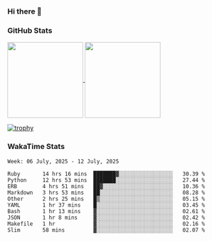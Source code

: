 ### Hi there 👋

### GitHub Stats

<a href="https://github.com/anuraghazra/github-readme-stats">
  <img align="center" height="170px" src="https://github-readme-stats.vercel.app/api/top-langs/?username=tksfjt1024&layout=compact&count_private=true&show_icons=true&show_icons=true&theme=graywhite" />
</a>
<a href="https://github.com/anuraghazra/github-readme-stats">
  <img align="center" height="170px" src="https://github-readme-stats.vercel.app/api?username=tksfjt1024&count_private=true&show_icons=true&show_icons=true&theme=graywhite" />
</a>

[![trophy](https://github-profile-trophy.vercel.app/?username=tksfjt1024)](https://github.com/ryo-ma/github-profile-trophy)

### WakaTime Stats

<!--START_SECTION:waka-->
```text
Week: 06 July, 2025 - 12 July, 2025

Ruby       14 hrs 16 mins  ███████▓░░░░░░░░░░░░░░░░░   30.39 % 
Python     12 hrs 53 mins  ███████░░░░░░░░░░░░░░░░░░   27.44 % 
ERB        4 hrs 51 mins   ██▓░░░░░░░░░░░░░░░░░░░░░░   10.36 % 
Markdown   3 hrs 53 mins   ██░░░░░░░░░░░░░░░░░░░░░░░   08.28 % 
Other      2 hrs 25 mins   █▒░░░░░░░░░░░░░░░░░░░░░░░   05.15 % 
YAML       1 hr 37 mins    █░░░░░░░░░░░░░░░░░░░░░░░░   03.45 % 
Bash       1 hr 13 mins    ▓░░░░░░░░░░░░░░░░░░░░░░░░   02.61 % 
JSON       1 hr 8 mins     ▓░░░░░░░░░░░░░░░░░░░░░░░░   02.42 % 
Makefile   1 hr            ▓░░░░░░░░░░░░░░░░░░░░░░░░   02.16 % 
Slim       58 mins         ▓░░░░░░░░░░░░░░░░░░░░░░░░   02.07 % 
```
<!--END_SECTION:waka-->
